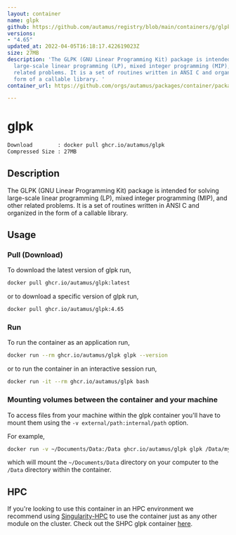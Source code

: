 ```yaml
---
layout: container
name: glpk
github: https://github.com/autamus/registry/blob/main/containers/g/glpk/spack.yaml
versions:
- "4.65"
updated_at: 2022-04-05T16:18:17.422619023Z
size: 27MB
description: 'The GLPK (GNU Linear Programming Kit) package is intended for solving
  large-scale linear programming (LP), mixed integer programming (MIP), and other
  related problems. It is a set of routines written in ANSI C and organized in the
  form of a callable library. '
container_url: https://github.com/orgs/autamus/packages/container/package/glpk

---
```

# glpk
```bash 
Download        : docker pull ghcr.io/autamus/glpk
Compressed Size : 27MB
```

## Description
The GLPK (GNU Linear Programming Kit) package is intended for solving large-scale linear programming (LP), mixed integer programming (MIP), and other related problems. It is a set of routines written in ANSI C and organized in the form of a callable library. 

## Usage
### Pull (Download)
To download the latest version of glpk run,

```bash
docker pull ghcr.io/autamus/glpk:latest
```

or to download a specific version of glpk run,

```bash
docker pull ghcr.io/autamus/glpk:4.65
```
### Run
To run the container as an application run,
```bash
docker run --rm ghcr.io/autamus/glpk glpk --version
```

or to run the container in an interactive session run,
```bash
docker run -it --rm ghcr.io/autamus/glpk bash
```

### Mounting volumes between the container and your machine
To access files from your machine within the glpk container you'll have to mount them using the `-v external/path:internal/path` option.

For example,
```bash
docker run -v ~/Documents/Data:/Data ghcr.io/autamus/glpk glpk /Data/myData.csv
```
which will mount the `~/Documents/Data` directory on your computer to the `/Data` directory within the container.

## HPC
If you're looking to use this container in an HPC environment we recommend using [Singularity-HPC](https://singularity-hpc.readthedocs.io) to use the container just as any other module on the cluster. Check out the SHPC glpk container [here](https://singularityhub.github.io/singularity-hpc/r/ghcr.io-autamus-glpk/).